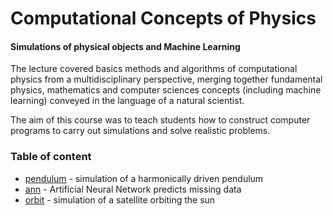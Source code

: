 # Computational Concepts of Physics
#### Simulations of physical objects and Machine Learning
The lecture covered basics methods and algorithms of computational physics from a multidisciplinary perspective, merging together fundamental physics, mathematics and computer sciences concepts (including machine learning) conveyed in the language of a natural scientist.<br>

The aim of this course was to teach students how to construct computer programs to carry out simulations and solve realistic problems.

### Table of content
* [pendulum](pendulum) - simulation of a harmonically driven pendulum
* [ann](ann) - Artificial Neural Network predicts missing data
* [orbit](orbit) - simulation of a satellite orbiting the sun
